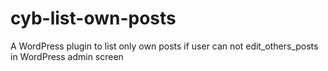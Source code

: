 # cyb-list-own-posts
A WordPress plugin to list only own posts if user can not edit_others_posts in WordPress admin screen
